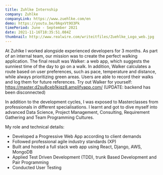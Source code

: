 ```yaml
---
title: Zuhlke Internship
company: Zuhlke
companyLink: https://www.zuehlke.com/en
demo: https://youtu.be/0AqxVt9O3Pk
timePeriod: June - September 2021
date: 2021-11-16T18:35:51.084Z
thumbnail: http://www.realwire.com/writeitfiles/Zuehlke_Logo_web.jpg
---
```

At Zuhlke I worked alongside experienced developers for 3 months. As part of an internal team, our mission was to create the perfect walking application. The final result was Walker: a web app, which suggests the sunniest time of the day to go on a walk. In addition, Walker calculates a route based on user preferences, such as pace, temperature and distance, while always prioritizing green areas. Users are able to record their walks and log them for future references. Try out Walker for yourself: <https://master.d2su8ceb1kjqz8.amplifyapp.com/> (UPDATE: backend has been disconnected)

In addition to the development cycles, I was exposed to Masterclasses from professionals in different specialisations. I learnt and got to dive myself into advanced Data Science, Project Management, Consulting, Requirement Gathering and Team Programming Cultures.

My role and technical details:

* Developed a Progressive Web App according to client demands
* Followed professional agile industry standards (XP)
* Built and hosted a full stack web app using React, Django, AWS, MongoDB
* Applied Test Driven Development (TDD), trunk Based Development and Pair Programming
* Conducted User Testing